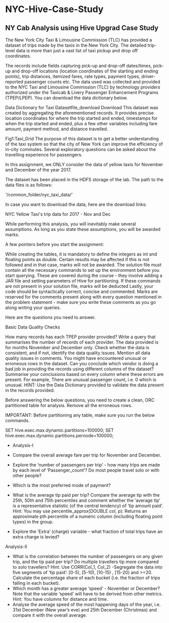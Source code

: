 # NYC-Hive-Case-Study
## NY Cab Analysis using Hive Upgrad Case Study

The New York City Taxi & Limousine Commission (TLC) has provided a dataset of trips made by the taxis in the New York City. The detailed trip-level data is more than just a vast list of taxi pickup and drop off coordinates.  

 

The records include fields capturing pick-up and drop-off dates/times, pick-up and drop-off locations (location coordinates of the starting and ending points), trip distances, itemized fares, rate types, payment types, driver-reported passenger counts etc. The data used was collected and provided to the NYC Taxi and Limousine Commission (TLC) by technology providers authorized under the Taxicab & Livery Passenger Enhancement Programs (TPEP/LPEP). You can download the data dictionary below.

Data Dictionary for Taxi Datasetfile_download	Download
This dataset was created by aggregating the aforementioned records. It provides precise location coordinates for where the trip started and ended, timestamps for when the trip started and ended, plus a few other variables including fare amount, payment method, and distance travelled.


Fig1:Taxi_Grid
The purpose of this dataset is to get a better understanding of the taxi system so that the city of New York can improve the efficiency of in-city commutes. Several exploratory questions can be asked about the travelling experience for passengers.

 

In this assignment, we ONLY consider the data of yellow taxis for November and December of the year 2017.

 

The dataset has been placed in the HDFS storage of the lab. The path to the data files is as follows:

'/common_folder/nyc_taxi_data/'

In case you want to download the data, here are the download links:

NYC Yellow Taxi's trip data for 2017 - Nov and Dec

 

While performing this analysis, you will inevitably make several assumptions. As long as you state these assumptions, you will be awarded marks.

 

A few pointers before you start the assignment:

While creating the tables, it is mandatory to define the integers as int and floating points as double. Certain results may be affected if this is not followed and in that case, marks will not be awarded.
The solution file must contain all the necessary commands to set up the environment before you start querying. These are covered during the course - they involve adding a JAR file and setting parameters of Hive for partitioning. If these commands are not present in your solution file, marks will be deducted
Lastly, your code should be syntactically correct, concise and commented. Marks are reserved for the comments present along with every question mentioned in the problem statement - make sure you write these comments as you go along writing your queries.
 

Here are the questions you need to answer.

 

Basic Data Quality Checks

How many records has each TPEP provider provided? Write a query that summarises the number of records of each provider.
The data provided is for months November and December only. Check whether the data is consistent, and if not, identify the data quality issues. Mention all data quality issues in comments.
You might have encountered unusual or erroneous rows in the dataset. Can you conclude which vendor is doing a bad job in providing the records using different columns of the dataset? Summarise your conclusions based on every column where these errors are present. For example,  There are unusual passenger count, i.e. 0 which is unusual.
HINT: Use the Data Dictionary provided to validate the data present in the records provided.

 

Before answering the below questions, you need to create a clean, ORC partitioned table for analysis. Remove all the erroneous rows.

 

IMPORTANT: Before partitioning any table, make sure you run the below commands.

 

SET hive.exec.max.dynamic.partitions=100000;
SET hive.exec.max.dynamic.partitions.pernode=100000;

 

 

- Analysis-I

- Compare the overall average fare per trip for November and December.
- Explore the ‘number of passengers per trip’ - how many trips are made by each level of ‘Passenger_count’? Do most people travel solo or with other people?
- Which is the most preferred mode of payment?
- What is the average tip paid per trip? Compare the average tip with the 25th, 50th and 75th percentiles and comment whether the ‘average tip’ is a representative statistic (of the central tendency) of ‘tip amount paid’. Hint: You may use percentile_approx(DOUBLE col, p): Returns an approximate pth percentile of a numeric column (including floating point types) in the group.
- Explore the ‘Extra’ (charge) variable - what fraction of total trips have an extra charge is levied?

Analysis-II

- What is the correlation between the number of passengers on any given trip, and the tip paid per trip? Do multiple travellers tip more compared to solo travellers? Hint: Use CORR(Col_1, Col_2)
-Segregate the data into five segments of ‘tip paid’: [0-5), [5-10), [10-15) , [15-20) and >=20. Calculate the percentage share of each bucket (i.e. the fraction of trips falling in each bucket).
- Which month has a greater average ‘speed’ - November or December? Note that the variable ‘speed’ will have to be derived from other metrics. Hint: You have columns for distance and time.
- Analyse the average speed of the most happening days of the year, i.e. 31st December (New year’s eve) and 25th December (Christmas) and compare it with the overall average. 
